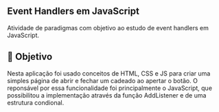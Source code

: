 ## Event Handlers em JavaScript
Atividade de paradigmas com objetivo ao estudo de event handlers em JavaScript.

## 📌 Objetivo
Nesta aplicação foi usado conceitos de HTML, CSS e JS para criar uma simples página de abrir e fechar um cadeado ao apertar o botão. O reponsável por essa funcionalidade foi principalmente o JavaScript, que possibilitou a implementação através da função AddListener e de uma estrutura condional.
